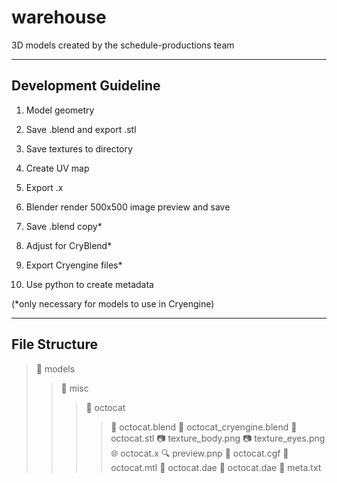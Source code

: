 warehouse
=========

3D models created by the schedule-productions team

----------------------
Development Guideline
-----------------------

1.	Model geometry

2.	Save .blend and export .stl

3.	Save textures to directory

4.	Create UV map

5.	Export .x

6.	Blender render 500x500 image preview and save

7.	Save .blend copy*

8.	Adjust for CryBlend*

9.	Export Cryengine files*

10.	Use python to create metadata

(*only necessary for models to use in Cryengine)

-----------------
File Structure
-----------------
> :open_file_folder: 	models
> > :open_file_folder: 		misc
> > > :open_file_folder: 		octocat
> > > > :gift: 				octocat.blend
> > > > :gift:				octocat_cryengine.blend
> > > > :triangular_ruler:		octocat.stl
> > > > :camera: 			texture_body.png
> > > > :camera: 			texture_eyes.png
> > > > :globe_with_meridians: 		octocat.x
> > > > :mag:		 		preview.pnp
> > > > :page_facing_up:		octocat.cgf
> > > > :page_facing_up:		octocat.mtl
> > > > :page_facing_up:		octocat.dae
> > > > :page_facing_up:		octocat.dae
> > > > :memo:				meta.txt

